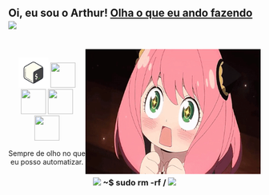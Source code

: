 <link rel="stylesheet" href="https://cdn.jsdelivr.net/gh/devicons/devicon@v2.15.1/devicon.min.css">
          
<div align="left">
<h2> Oi, eu sou o Arthur! <a href="https://arthurbttf.github.io/Midnights_website/#projectos" target="_blank">Olha o que eu ando fazendo</a> <img src="https://media.giphy.com/media/VgCDAzcKvsR6OM0uWg/giphy.gif" width="50"> </h2>
</div>


 <br>

  <div align="center">
<img src="https://github.com/arthurbttf/arthurbttf/blob/main/anya.gif" width='350' height='250' align="right">
  </div>
<div>
  <br>
  <div align="center">
<img src="https://raw.githubusercontent.com/arthurbttf/arthurbttf/main/icons8-bash.svg" width='60' height='60'/>
<img src="https://cdn.jsdelivr.net/gh/devicons/devicon/icons/html5/html5-original.svg" width='50' height='50'/>   
<img src="https://cdn.jsdelivr.net/gh/devicons/devicon/icons/css3/css3-original.svg" width='50' height='50'/>
<img src="https://cdn.jsdelivr.net/gh/devicons/devicon/icons/cplusplus/cplusplus-line.svg"  width='50' height='50'/>
<img src="https://cdn.jsdelivr.net/gh/devicons/devicon/icons/python/python-original.svg" width='50' height='50'/><br>
<p>Sempre de olho no que eu posso automatizar.</p>

<h3><img src="https://media.giphy.com/media/WUlplcMpOCEmTGBtBW/giphy.gif" width="50"> ~$ sudo rm -rf / <img src="https://media.giphy.com/media/WUlplcMpOCEmTGBtBW/giphy.gif" width="50"></h3></div>
<br>

<br>
